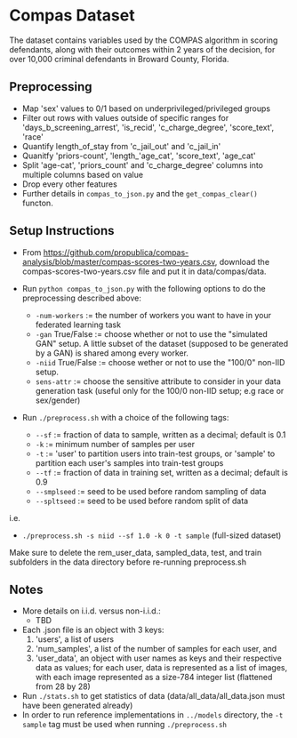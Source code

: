 # Compas Dataset

The dataset contains variables used by the COMPAS algorithm in scoring defendants, along with their outcomes within 2 years of the decision, for over 10,000 criminal defendants in Broward County, Florida. 

## Preprocessing
* Map 'sex' values to 0/1 based on underprivileged/privileged groups
* Filter out rows with values outside of specific ranges for 'days_b_screening_arrest', 'is_recid',
'c_charge_degree', 'score_text', 'race'
* Quantify length_of_stay from 'c_jail_out' and 'c_jail_in'
* Quanitfy 'priors-count', 'length_'age_cat', 'score_text', 'age_cat'
* Split 'age-cat', 'priors_count' and 'c_charge_degree' columns into multiple columns based on value
* Drop every other features
* Further details in ```compas_to_json.py``` and the ```get_compas_clear()``` functon.

## Setup Instructions
- From <https://github.com/propublica/compas-analysis/blob/master/compas-scores-two-years.csv>, download the compas-scores-two-years.csv file and put it in data/compas/data.
- Run ```python compas_to_json.py``` with the following options to do the preprocessing described above:
    - ```-num-workers``` := the number of workers you want to have in your federated learning task
    - ```-gan``` True/False := choose whether or not to use the "simulated GAN" setup. A little subset of the dataset (supposed to be generated by a GAN) is shared among every worker.
    - ```-niid``` True/False := choose wether or not to use the "100/0" non-IID setup.
    - ```sens-attr``` := choose the sensitive attribute to consider in your data generation task (useful only for the 100/0 non-IID setup; e.g race or sex/gender)

- Run ```./preprocess.sh``` with a choice of the following tags:
    - ```--sf``` := fraction of data to sample, written as a decimal; default is 0.1
    - ```-k``` := minimum number of samples per user
    - ```-t``` := 'user' to partition users into train-test groups, or 'sample' to partition each user's samples into train-test groups
    - ```--tf``` := fraction of data in training set, written as a decimal; default is 0.9
    - ```--smplseed``` := seed to be used before random sampling of data
    - ```--spltseed``` :=  seed to be used before random split of data

i.e.
- ```./preprocess.sh -s niid --sf 1.0 -k 0 -t sample``` (full-sized dataset)<br/>

Make sure to delete the rem_user_data, sampled_data, test, and train subfolders in the data directory before re-running preprocess.sh

## Notes
- More details on i.i.d. versus non-i.i.d.:
  - TBD
- Each .json file is an object with 3 keys:
  1. 'users', a list of users
  2. 'num_samples', a list of the number of samples for each user, and 
  3. 'user_data', an object with user names as keys and their respective data as values; for each user, data is represented as a list of images, with each image represented as a size-784 integer list (flattened from 28 by 28)
- Run ```./stats.sh``` to get statistics of data (data/all_data/all_data.json must have been generated already)
- In order to run reference implementations in ```../models``` directory, the ```-t sample``` tag must be used when running ```./preprocess.sh```
